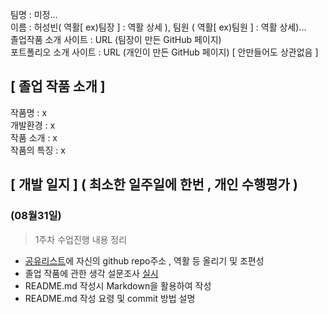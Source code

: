팀명 : 미정...   
이름 : 허성빈( 역활[ ex)팀장 ] : 역활 상세  ), 팀원 ( 역활[ ex)팀원 ] : 역활 상세)...   
졸업작품 소개 사이트 : URL (팀장이 만든 GitHub 페이지)   
포트폴리오 소개 사이트 : URL (개인이 만든 GitHub 페이지) [ 안만들어도 상관없음 ]    

## [ 졸업 작품 소개 ]   
작품명 : x   
개발환경  : x    
작품 소개  : x   
작품의 특징  : x   

## [ 개발 일지 ] ( 최소한 일주일에 한번 , 개인 수행평가 )
### (08월31일)   
> 1주차 수업진행 내용 정리
- [공유리스트](https://bit.ly/3AupOKk)에 자신의 github repo주소 , 역활 등 올리기 및 조편성 
- 졸업 작품에 관한 생각 설문조사 [실시](https://docs.google.com/forms/d/e/1FAIpQLSfGDeNXpHiORS5-yfNuk5ZC9uGqSlD8vCRrlB9KgsstDqCtag/viewform)  
- README.md 작성시 Markdown을 활용하여 작성
- README.md 작성 요령 및 commit 방법 설명
